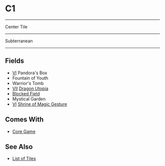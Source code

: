# C1

___
Center Tile
___
Subterranean
___


## Fields

- [Ⅵ](../difficulties.md) Pandora's Box
- Fountain of Youth
- Warrior's Tomb
- [Ⅶ](../difficulties.md) [Dragon Utopia](../fields.md#flaggable)
- [Blocked Field](../keywords/blocked_field.md)
- Mystical Garden
- [Ⅵ](../difficulties.md) [Shrine of Magic Gesture](../spells/index.md)


## Comes With

- [Core Game](../content/core_game.md)


## See Also

- [List of Tiles](index.md)
